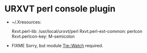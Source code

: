 # URXVT perl console plugin

* ~/.Xresources:

  Rxvt.perl-lib: /usr/local/urxvt/perl
  Rxvt.perl-ext-common: perlcon
  Rxvt.perlcon-key: M-semicolon

* FIXME Sorry, but module [Tie::Watch](http://search.cpan.org/~srezic/Tk-804.030/lib/Tie/Watch.pm) required.
